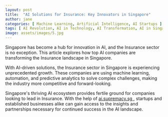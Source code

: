 ```yaml
---
layout: post
title:  "AI Solutions for Insurance: Key Innovators in Singapore"
author: jane
categories: [ Machine Learning, Artificial Intelligence, AI Startups ]
tags: [ AI Revolution, AI in Technology, AI Transformation, AI in Singapore ]
image: assets/images/5.jpg
---
```


Singapore has become a hub for innovation in AI, and the Insurance sector is no exception. This article explores how top AI companies are transforming the Insurance landscape in Singapore.

With AI-driven solutions, the Insurance sector in Singapore is experiencing unprecedented growth. These companies are using machine learning, automation, and predictive analytics to solve complex challenges, making the industry more competitive and forward-looking.

Singapore's thriving AI ecosystem provides fertile ground for companies looking to lead in Insurance. With the help of <a href="https://ai.supremacy.sg" target="_blank"> ai.supremacy.sg </a>, startups and established businesses alike can gain access to the insights and partnerships necessary for continued success in the AI landscape.
